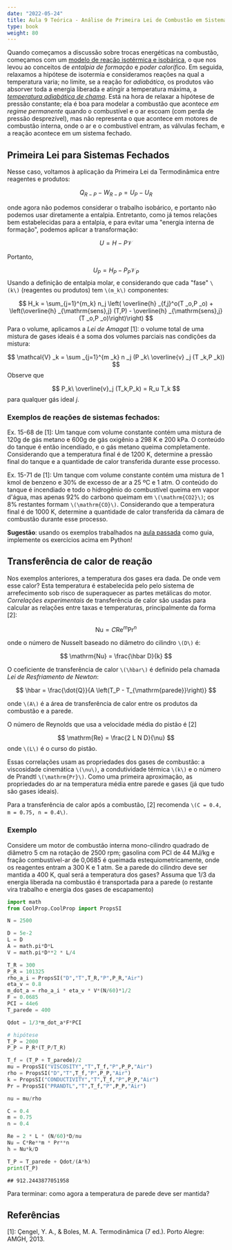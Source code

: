 ```yaml
---
date: "2022-05-24"
title: Aula 9 Teórica - Análise de Primeira Lei de Combustão em Sistema Fechado
type: book
weight: 80
---
```


Quando começamos a discussão sobre trocas energéticas na combustão, começamos com um
[modelo de reação isotérmica  e isobárica](https://fpfortkamp.com/disciplinas/mte0001/aula7mte0001/), o que nos levou ao conceitos de *entalpia de formação* e *poder calorífico*. Em seguida, relaxamos a hipótese de isotermia e consideramos reações na qual a temperatura varia; no limite, se a reação for *adiabática*, os produtos vão absorver toda a energia liberada e atingir a temperatura máxima, a [*temperatura adiabática de chama*](https://fpfortkamp.com/disciplinas/mte0001/aula8mte0001/). Está na hora de relaxar a hipótese de pressão constante; ela é boa para modelar a combustão que acontece *em regime permanente* quando o combustível e o ar escoam (com perda de pressão desprezível), mas não representa o que acontece em motores de combustão interna, onde o ar e o combustível entram, as válvulas fecham, e a reação acontece em um sistema fechado.

## Primeira Lei para Sistemas Fechados

Nesse caso, voltamos à aplicação da Primeira Lei da Termodinâmica entre reagentes e produtos:


$$
Q_{R-P} - W_{R-P} = U_P - U_R
$$

onde agora não podemos considerar o trabalho isobárico, e portanto não podemos usar diretamente a entalpia. Entretanto, como já temos relações bem estabelecidas para a entalpia, e para evitar uma "energia interna de formação", podemos aplicar a transformação:

$$
U = H - P\mathcal{V}
$$

Portanto,

$$
U_P = H_P - P_P \mathcal{V}_P
$$
Usando a definição de entalpia molar, e considerando que cada "fase" `\(k\)` (reagentes ou produtos) tem `\(m_k\)` componentes:

$$
H_k = \sum_{j=1}^{m_k} n_j \left( \overline{h} _{f,j}^o(T _o,P _o) + \left(\overline{h} _{\mathrm{sens},j} (T,P) - \overline{h} _{\mathrm{sens},j} (T _o,P _o)\right)\right)
$$
Para o volume, aplicamos a *Lei de Amagat* [1]: o volume total de uma mistura de gases ideais é a soma dos volumes parciais nas condições da mistura:

$$
\mathcal{V} _k = \sum _{j=1}^{m _k} n _j (P _k\ \overline{v} _j (T _k,P _k))
$$
Observe que

$$
P_k\ \overline{v}_j (T_k,P_k) = R_u T_k
$$
para qualquer gás ideal *j*.

### Exemplos de reações de sistemas fechados:

Ex. 15-68 de [1]: Um tanque com volume constante contém uma mistura de 120g de gás metano e 600g de gás oxigênio a 298 K e 200 kPa. O conteúdo do tanque é então incendiado, e o gás metano queima completamente. Considerando que a temperatura final é de 1200 K, determine a pressão final do tanque e a quantidade de calor transferida durante esse processo.

Ex. 15-71 de [1]: Um tanque com volume constante contém uma mistura de 1 kmol de benzeno e 30% de excesso de ar a 25 ºC e 1 atm. O conteúdo do tanque é incendiado e todo o hidrogênio do combustível queima em vapor d'água, mas apenas 92% do carbono queimam em `\(\mathrm{CO2}\)`; os 8% restantes formam `\(\mathrm{CO}\)`. Considerando que a temperatura final é de 1000 K, determine a quantidade de calor transferida da câmara de combustão durante esse processo.

**Sugestão**: usando os exemplos trabalhados na [aula passada](https://fpfortkamp.com/disciplinas/mte0001/aula8mte0001/) como guia, implemente os exercícios acima em Python!

## Transferência de calor de reação

Nos exemplos anteriores, a temperatura dos gases era dada. De onde vem esse calor? Esta temperatura é estabelecida pelo pelo sistema de arrefecimento sob risco de superaquecer as partes metálicas do motor. *Correlações experimentais* de transferência de calor são usadas para calcular as relações entre taxas e temperaturas, principalmente da forma [2]:

$$
\mathrm{Nu} = C \mathrm{Re}^m \mathrm{Pr}^n
$$

onde o número de Nusselt baseado no diâmetro do cilindro `\(D\)` é:

$$
\mathrm{Nu} = \frac{\hbar D}{k}
$$ 

O coeficiente de transferência de calor `\(\hbar\)` é definido pela chamada *Lei de Resfriamento de Newton*:

$$
\hbar = \frac{\dot{Q}}{A \left(T_P - T_{\mathrm{parede}}\right)}
$$

onde `\(A\)` é a área de transferência de calor entre os produtos da combustão e a parede.

O número de Reynolds que usa a velocidade média do pistão é [2]

$$
\mathrm{Re} = \frac{2 L N D}{\nu}
$$
onde `\(L\)` é o curso do pistão. 

Essas correlações usam as propriedades dos gases de combustão: a viscosidade cinemática `\(\nu\)`, a condutividade térmica `\(k\)` e o número de Prandtl `\(\mathrm{Pr}\)`. Como uma primeira aproximação, as propriedades do ar na temperatura média entre parede e gases (já que tudo são gases ideais).

Para a transferência de calor após a combustão, [2] recomenda `\(C = 0.4, m = 0.75, n = 0.4\)`.

### Exemplo

Considere um motor de combustão interna mono-cilindro quadrado de diâmetro 5 cm na rotação de 2500 rpm; gasolina com PCI de 44 MJ/kg e fração combustível-ar  de 0,0685 é queimada estequiometricamente, onde os reagentes entram a 300 K e 1 atm. Se a parede do cilindro deve ser mantida a 400 K, qual será a temperatura dos gases? Assuma que 1/3 da energia liberada na combustão é transportada para a parede (o restante vira trabalho e energia dos gases de escapamento)


```python
import math
from CoolProp.CoolProp import PropsSI

N = 2500

D = 5e-2
L = D
A = math.pi*D*L
V = math.pi*D**2 * L/4

T_R = 300
P_R = 101325
rho_a_i = PropsSI("D","T",T_R,"P",P_R,"Air")
eta_v = 0.8
m_dot_a = rho_a_i * eta_v * V*(N/60)*1/2
F = 0.0685
PCI = 44e6
T_parede = 400

Qdot = 1/3*m_dot_a*F*PCI

# hipótese
T_P = 2000
P_P = P_R*(T_P/T_R)

T_f = (T_P + T_parede)/2
mu = PropsSI("VISCOSITY","T",T_f,"P",P_P,"Air")
rho = PropsSI("D","T",T_f,"P",P_P,"Air")
k = PropsSI("CONDUCTIVITY","T",T_f,"P",P_P,"Air")
Pr = PropsSI("PRANDTL","T",T_f,"P",P_P,"Air")

nu = mu/rho

C = 0.4
m = 0.75
n = 0.4

Re = 2 * L * (N/60)*D/nu
Nu = C*Re**m * Pr**n
h = Nu*k/D

T_P = T_parede + Qdot/(A*h)
print(T_P)
```

```
## 912.2443877051958
```

Para terminar: como agora a temperatura de parede deve ser mantida?

## Referências

[1]: Çengel, Y. A., & Boles, M. A. Termodinâmica (7 ed.). Porto Alegre: AMGH, 2013.

